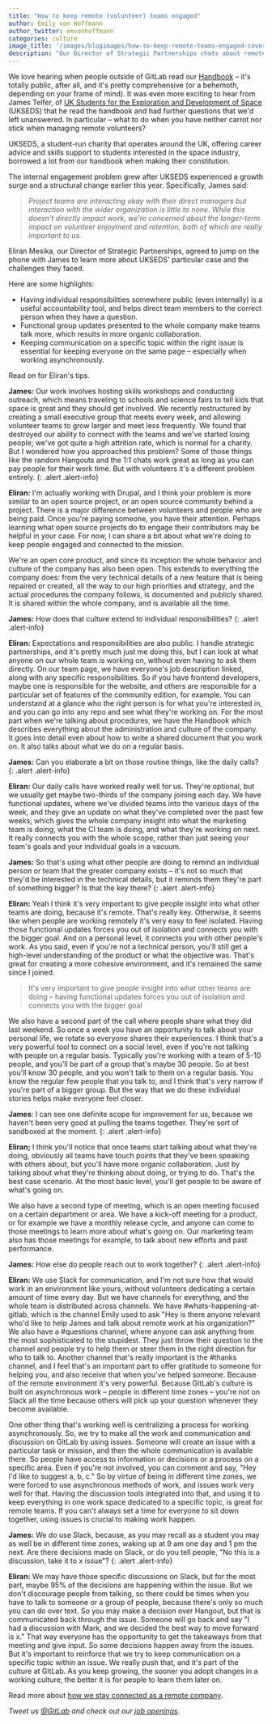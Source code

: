 ```yaml
---
title: "How to keep remote (volunteer) teams engaged"
author: Emily von Hoffmann
author_twitter: emvonhoffmann
categories: culture
image_title: '/images/blogimages/how-to-keep-remote-teams-engaged-cover.jpg'
description: "Our Director of Strategic Partnerships chats about remote engagement challenges at a charity that encourages kids to get interested in space, finding interesting parallels with open source projects."
---
```


We love hearing when people outside of GitLab read our [Handbook](/handbook/) – it's totally public, after all, and it's pretty comprehensive (or a behemoth, depending on your frame of mind). It was even more exciting to hear from James Telfer, of [UK Students for the Exploration and Development of Space](http://ukseds.org/) (UKSEDS) that he read the handbook and had further questions that we'd left unanswered. In particular – what to do when you have neither carrot nor stick when managing remote volunteers?

<!--more-->

UKSEDS, a student-run charity that operates around the UK, offering career advice and skills support to students interested in the space industry, borrowed a lot from our handbook when making their constitution.

The internal engagement problem grew after UKSEDS experienced a growth surge and a structural change earlier this year. Specifically, James said:

> _Project teams are interacting okay with their direct managers but interaction with the wider organization is little to none. While this doesn't directly impact work, we're concerned about the longer-term impact on volunteer enjoyment and retention, both of which are really important to us._

Eliran Mesika, our Director of Strategic Partnerships, agreed to jump on the phone with James to learn more about UKSEDS' particular case and the challenges they faced.

Here are some highlights:

- Having individual responsibilities somewhere public (even internally) is a useful accountability tool, and helps direct team members to the correct person when they have a question.
- Functional group updates presented to the whole company make teams talk more, which results in more organic collaboration.
- Keeping communication on a specific topic within the right issue is essential for keeping everyone on the same page – especially when working asynchronously.

Read on for Eliran's tips.

**James:** Our work involves hosting skills workshops and conducting outreach, which means traveling to schools and science fairs to tell kids that space is great and they should get involved. We recently restructured by creating a small executive group that meets every week, and allowing volunteer teams to grow larger and meet less frequently. We found that destroyed our ability to connect with the teams and we've started losing people; we've got quite a high attrition rate, which is normal for a charity. But I wondered how you approached this problem? Some of those things like the random Hangouts and the 1:1 chats work great as long as you can pay people for their work time. But with volunteers it's a different problem entirely.
{: .alert .alert-info}

**Eliran:** I'm actually working with Drupal, and I think your problem is more similar to an open source project, or an open source community behind a project. There is a major difference between volunteers and people who are being paid. Once you're paying someone, you have their attention. Perhaps learning what open source projects do to engage their contributors may be helpful in your case. For now, I can share a bit about what we're doing to keep people engaged and connected to the mission.

We're an open core product, and since its inception the whole behavior and culture of the company has also been open. This extends to everything the company does: from the very technical details of a new feature that is being repaired or created, all the way to our high priorities and strategy, and the actual procedures the company follows, is documented and publicly shared. It is shared within the whole company, and is available all the time.

**James:** How does that culture extend to individual responsibilities?
{: .alert .alert-info}

**Eliran:**
Expectations and responsibilities are also public. I handle strategic partnerships, and it's pretty much just me doing this, but I can look at what anyone on our whole team is working on, without even having to ask them directly. On our team page, we have everyone's job description linked, along with any specific responsibilities. So if you have frontend developers, maybe one is responsible for the website, and others are responsible for a particular set of features of the community edition, for example. You can understand at a glance who the right person is for what you're interested in, and you can go into any repo and see what they're working on. For the most part when we're talking about procedures, we have the Handbook which describes everything about the administration and culture of the company. It goes into detail even about how to write a shared document that you work on. It also talks about what we do on a regular basis.

**James:** Can you elaborate a bit on those routine things, like the daily calls?
{: .alert .alert-info}

**Eliran:** Our daily calls have worked really well for us. They're optional, but we usually get maybe two-thirds of the company joining each day. We have functional updates, where we've divided teams into the various days of the week, and they give an update on what they've completed over the past few weeks, which gives the whole company insight into what the marketing team is doing, what the CI team is doing, and what they're working on next. It really connects you with the whole scope, rather than just seeing your team's goals and your individual goals in a vacuum.

**James:** So that's using what other people are doing to remind an individual person or team that the greater company exists – it's not so much that they'd be interested in the technical details, but it reminds them they're part of something bigger? Is that the key there?
{: .alert .alert-info}

**Eliran:** Yeah I think it's very important to give people insight into what other teams are doing, because it's remote. That's really key. Otherwise, it seems like when people are working remotely it's very easy to feel isolated. Having those functional updates forces you out of isolation and connects you with the bigger goal. And on a personal level, it connects you with other people's work. As you said, even if you're not a technical person, you'll still get a high-level understanding of the product or what the objective was. That's great for creating a more cohesive environment, and it's remained the same since I joined.

>It's very important to give people insight into what other teams are doing – having functional updates forces you out of isolation and connects you with the bigger goal

We also have a second part of the call where people share what they did last weekend. So once a week you have an opportunity to talk about your personal life, we rotate so everyone shares their experiences. I think that's a very powerful tool to connect on a social level, even if you're not talking with people on a regular basis. Typically you're working with a team of 5-10 people, and you'll be part of a group that's maybe 30 people. So at best you'll know 30 people, and you won't talk to them on a regular basis. You know the regular few people that you talk to, and I think that's very narrow if you're part of a bigger group. But the way that we do these individual stories helps make everyone feel closer.

**James**: I can see one definite scope for improvement for us, because we haven't been very good at pulling the teams together. They're sort of sandboxed at the moment.
{: .alert .alert-info}

**Eliran;** I think you'll notice that once teams start talking about what they're doing, obviously all teams have touch points that they've been speaking with others about, but you'll have more organic collaboration. Just by talking about what they're thinking about doing, or trying to do. That's the best case scenario. At the most basic level, you'll get people to be aware of what's going on.

We also have a second type of meeting, which is an open meeting focused on a certain department or area. We have a kick-off meeting for a product, or for example we have a monthly release cycle, and anyone can come to those meetings to learn more about what's going on. Our marketing team also has those meetings for example, to talk about new efforts and past performance.

**James:** How else do people reach out to work together?
{: .alert .alert-info}

**Eliran:** We use Slack for communication, and I'm not sure how that would work in an environment like yours, without volunteers dedicating a certain amount of time every day. But we have channels for everything, and the whole team is distributed across channels. We have #whats-happening-at-gitlab, which is the channel Emily used to ask "Hey is there anyone relevant who'd like to help James and talk about remote work at his organization?" We also have a #questions channel, where anyone can ask anything from the most sophisticated to the stupidest. They just throw their question to the channel and people try to help them or steer them in the right direction for who to talk to. Another channel that's really important is the #thanks channel, and I feel that's an important part to offer gratitude to someone for helping you, and also receive that when you've helped someone. Because of the remote environment it's very powerful. Because GitLab's culture is built on asynchronous work – people in different time zones – you're not on Slack all the time because others will pick up your question whenever they become available.

One other thing that's working well is centralizing a process for working asynchronously. So, we try to make all the work and communication and discussion on GitLab by using issues. Someone will create an issue with a particular task or mission, and then the whole communication is available there. So people have access to information or decisions or a process on a specific area. Even if you're not involved, you can comment and say, "Hey I'd like to suggest a, b, c." So by virtue of being in different time zones, we were forced to use asynchronous methods of work, and issues work very well for that. Having the discussion tools integrated into that, and using it to keep everything in one work space dedicated to a specific topic, is great for remote teams. If you can't always set a time for everyone to sit down together, using issues is crucial to making work happen.

**James:** We do use Slack, because, as you may recall as a student you may as well be in different time zones, waking up at 9 am one day and 1 pm the next. Are there decisions made on Slack, or do you tell people, "No this is a discussion, take it to x issue"?
{: .alert .alert-info}

**Eliran:** We may have those specific discussions on Slack, but for the most part, maybe 95% of the decisions are happening within the issue. But we don't discourage people from talking, so there could be times when you have to talk to someone or a group of people, because there's only so much you can do over text. So you may make a decision over Hangout, but that is communicated back through the issue. Someone will go back and say "I had a discussion with Mark, and we decided the best way to move forward is x." That way everyone has the opportunity to get the takeaways from that meeting and give input. So some decisions happen away from the issues. But it's important to reinforce that we try to keep communication on a specific topic within an issue. We really push that, and it's part of the culture at GitLab. As you keep growing, the sooner you adopt changes in a working culture, the better it is for people to learn them later on.


Read more about [how we stay connected as a remote company](/blog/2016/12/05/how-we-stay-connected-as-a-remote-company/).

_Tweet us [@GitLab](https://twitter.com/gitlab) and check out our [job openings](/jobs/)._

<!-- cover image: https://www.pexels.com/photo/people-coffee-meeting-team-7096/ -->

<!-- cover image license: CC0: https://www.pexels.com/photo-license/ -->
